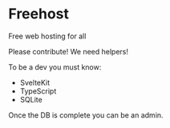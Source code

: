 # Freehost
Free web hosting for all

Please contribute! We need helpers!

To be a dev you must know:

- SvelteKit
- TypeScript
- SQLite

Once the DB is complete you can be an admin.
